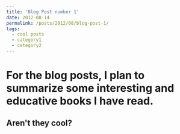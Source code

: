 ```yaml
---
title: 'Blog Post number 1'
date: 2012-08-14
permalink: /posts/2012/08/blog-post-1/
tags:
  - cool posts
  - category1
  - category2
---
```

For the blog posts, I plan to summarize some interesting and educative books I have read. 
======

Aren't they cool?
------
